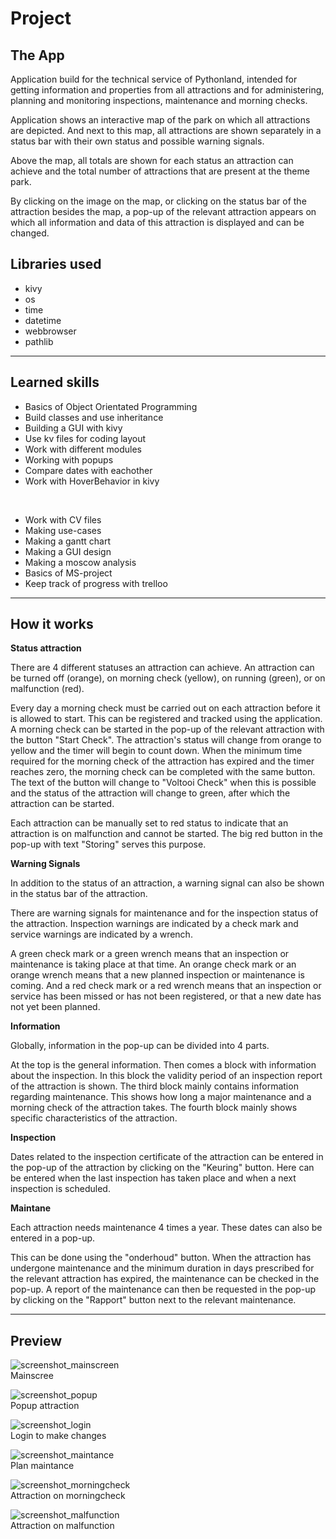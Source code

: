 # Project

## The App

Application build for the technical service of Pythonland, intended for getting information and properties from all attractions and for administering, planning and monitoring inspections, maintenance and morning checks.

Application shows an interactive map of the park on which all attractions are depicted. And next to this map, all attractions are shown separately in a status bar with their own status and possible warning signals. 

Above the map, all totals are shown for each status an attraction can achieve and the total number of attractions that are present at the theme park.

By clicking on the image on the map, or clicking on the status bar of the attraction besides the map, a pop-up of the relevant attraction appears on which all information and data of this attraction is displayed and can be changed.

## Libraries used

* kivy
* os
* time
* datetime
* webbrowser
* pathlib

---

## Learned skills

* Basics of Object Orientated Programming
* Build classes and use inheritance  
* Building a GUI with kivy
* Use kv files for coding layout 
* Work with different modules
* Working with popups 
* Compare dates with eachother
* Work with HoverBehavior in kivy

<br>

* Work with CV files
* Making use-cases
* Making a gantt chart
* Making a GUI design
* Making a moscow analysis
* Basics of MS-project
* Keep track of progress with trelloo

---

## How it works

**Status attraction** 

There are 4 different statuses an attraction can achieve. An attraction can be turned off (orange), on morning check (yellow), on running (green), or on malfunction (red). 

Every day a morning check must be carried out on each attraction before it is allowed to start. This can be registered and tracked using the application. 
A morning check can be started in the pop-up of the relevant attraction with the button "Start Check". The attraction's status will change from orange to yellow and the timer will begin to count down. When the minimum time required for the morning check of the attraction has expired and the timer reaches zero, the morning check can be completed with the same button. The text of the button will change to "Voltooi Check" when this is possible and the status of the attraction will change to green, after which the attraction can be started.

Each attraction can be manually set to red status to indicate that an attraction is on malfunction and cannot be started. The big red button in the pop-up with text "Storing" serves this purpose.

**Warning Signals**

In addition to the status of an attraction, a warning signal can also be shown in the status bar of the attraction. 

There are warning signals for maintenance and for the inspection status of the attraction. Inspection warnings are indicated by a check mark and service warnings are indicated by a wrench. 

A green check mark or a green wrench means that an inspection or maintenance is taking place at that time. An orange check mark or an orange wrench means that a new planned inspection or maintenance is coming. 
And a red check mark or a red wrench means that an inspection or service has been missed or has not been registered, or that a new date has not yet been planned.

**Information**

Globally, information in the pop-up can be divided into 4 parts. 

At the top is the general information. Then comes a block with information about the inspection. In this block the validity period of an inspection report of the attraction is shown. The third block mainly contains information regarding maintenance. This shows how long a major maintenance and a morning check of the attraction takes.
The fourth block mainly shows specific characteristics of the attraction.

**Inspection**

Dates related to the inspection certificate of the attraction can be entered in the pop-up of the attraction by clicking on the "Keuring" button. Here can be entered  when the last inspection has taken place and when a next inspection is scheduled.

**Maintane**

Each attraction needs maintenance 4 times a year. These dates can also be entered in a pop-up. 

This can be done using the "onderhoud" button. When the attraction has undergone maintenance and the minimum duration in days prescribed for the relevant attraction has expired, the maintenance can be checked in the pop-up. A report of the maintenance can then be requested in the pop-up by clicking on the "Rapport" button next to the relevant maintenance.

---

## Preview

![screenshot_mainscreen](Showcase/screenshot_mainscreen.png?raw=true "Mainscreen")<br>
Mainscree

![screenshot_popup](Showcase/screenshot_popup.png?raw=true "Popup attraction")<br>
Popup attraction

![screenshot_login](Showcase/screenshot_login.png?raw=true "Login to make changes")<br>
Login to make changes

![screenshot_maintance](Showcase/screenshot_maintance.png?raw=true "Plan maintance")<br>
Plan maintance

![screenshot_morningcheck](Showcase/screenshot_morningcheck.png?raw=true "Attraction on morningcheck")<br>
Attraction on morningcheck

![screenshot_malfunction](Showcase/screenshot_malfunction.png?raw=true "Attraction on malfunction")<br>
Attraction on malfunction



